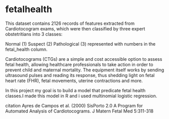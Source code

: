 # fetalhealth
This dataset contains 2126 records of features extracted from Cardiotocogram exams, which were then classified by three expert obstetritians into 3 classes:

Normal (1)
Suspect (2)
Pathological (3) represented with numbers in the fetal_health column.


Cardiotocograms (CTGs) are a simple and cost accessible option to assess fetal health, allowing healthcare professionals to take action in order to prevent child and 
maternal mortality. The equipment itself works by sending ultrasound pulses and reading its response, thus shedding light on fetal heart rate (FHR), fetal movements, 
uterine contractions and more.

In this project my goal is to build a model that predicate fetal health classes.I made this model in R and i used multinomial logistic regression.


citation
Ayres de Campos et al. (2000) SisPorto 2.0 A Program for Automated Analysis of Cardiotocograms. J Matern Fetal Med 5:311-318 
